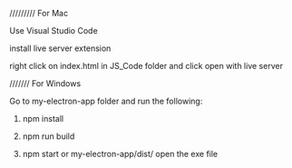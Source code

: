 ///////// For Mac

Use Visual Studio Code

install live server extension

right click on index.html in JS_Code folder and click open with live server


/////// For Windows

Go to my-electron-app folder and run the following:

1. npm install

2. npm run build

3. npm start or my-electron-app/dist/ open the exe file